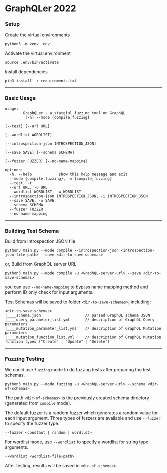 
# GraphQLer 2022 

### Setup

Create the virtual environments

```shell
python3 -m venv .env
```

Activate the virtual environment

```shell
source .env/bin/activate
```

Install dependencies

```shell
pip3 install -r requirements.txt
```



--------

### Basic Usage

```shell
usage: 
        GraphQLer - a stateful fuzzing tool on GraphQL
         [-h] --mode {compile,fuzzing}
                                                                        [--test] [--url URL]
                                                                        [--wordlist WORDLIST]
                                                                        [--introspection-json INTROSPECTION_JSON]
                                                                        [--save SAVE] [--schema SCHEMA]
                                                                        [--fuzzer FUZZER] [--no-name-mapping]

options:
  -h, --help            show this help message and exit
  --mode {compile,fuzzing}, -m {compile,fuzzing}
  --test, -t
  --url URL, -u URL
  --wordlist WORDLIST, -w WORDLIST
  --introspection-json INTROSPECTION_JSON, -i INTROSPECTION_JSON
  --save SAVE, -o SAVE
  --schema SCHEMA
  --fuzzer FUZZER
  --no-name-mapping
```

--------

### Building Test Schema

Build from Introspection JSON file

```shell
python3 main.py --mode compile --introspection-json <introspection-json-file-path> --save <dir-to-save-schemas>
```

or, Build from GraphQL server URL

```shell
python3 main.py --mode compile -u <GraphQL-server-url> --save <dir-to-save-schemas>
```

you can use `--no-name-mapping` to bypass name mapping method and perform ID only check for input arguments.

Test Schemas will be saved to folder `<dir-to-save-schemas>`, including:

```
<dir-to-save-schemas>
|____schema.json					// parsed GraphQL schema JSON
|____query_parameter_list.yml		// description of GraphQL Query parameters
|____mutation_parameter_list.yml	// description of GraphQL Mutation parameters
|____mutation_function_list.yml		// description of GraphQL Mutation function types ("Create" | "Update" | "Delete")
```



-------

### Fuzzing Testing

We could use `fuzzing` mode to do fuzzing tests after preparing the test schemas.

```shell
python3 main.py --mode fuzzing -u <GraphQL-server-url> --schema <dir-of-schemas>
```

The path `<dir-of-schemas>` is the previously created schema directory (generated from `compile` mode).


The default fuzzer is a random fuzzer which generates a random value for each input argument. Three types of fuzzers are available and use `--fuzzer` to specify the fuzzer type.

```
--fuzzer <constant | random | wordlist>
```

For wordlist mode, use `--wordlist` to specify a wordlist for string type arguments.

```
--wordlist <wordlist-file-path>
```

After testing, results will be saved in `<dir-of-schemas>`.